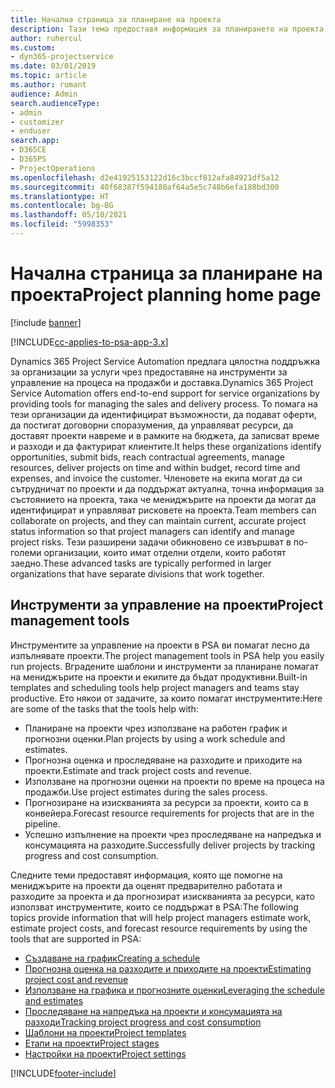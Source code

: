 ```yaml
---
title: Начална страница за планиране на проекта
description: Тази тема предоставя информация за планирането на проекта.
author: ruhercul
ms.custom:
- dyn365-projectservice
ms.date: 03/01/2019
ms.topic: article
ms.author: rumant
audience: Admin
search.audienceType:
- admin
- customizer
- enduser
search.app:
- D365CE
- D365PS
- ProjectOperations
ms.openlocfilehash: d2e41925153122d16c3bccf812afa84921df5a12
ms.sourcegitcommit: 40f68387f594180af64a5e5c748b6efa188bd300
ms.translationtype: HT
ms.contentlocale: bg-BG
ms.lasthandoff: 05/10/2021
ms.locfileid: "5998353"
---
```

# <a name="project-planning-home-page"></a><span data-ttu-id="5c638-103">Начална страница за планиране на проекта</span><span class="sxs-lookup"><span data-stu-id="5c638-103">Project planning home page</span></span>

[!include [banner](../includes/psa-now-project-operations.md)]

[!INCLUDE[cc-applies-to-psa-app-3.x](../includes/cc-applies-to-psa-app-3x.md)]

<span data-ttu-id="5c638-104">Dynamics 365 Project Service Automation предлага цялостна поддръжка за организации за услуги чрез предоставяне на инструменти за управление на процеса на продажби и доставка.</span><span class="sxs-lookup"><span data-stu-id="5c638-104">Dynamics 365 Project Service Automation offers end-to-end support for service organizations by providing tools for managing the sales and delivery process.</span></span> <span data-ttu-id="5c638-105">То помага на тези организации да идентифицират възможности, да подават оферти, да постигат договорни споразумения, да управляват ресурси, да доставят проекти навреме и в рамките на бюджета, да записват време и разходи и да фактурират клиентите.</span><span class="sxs-lookup"><span data-stu-id="5c638-105">It helps these organizations identify opportunities, submit bids, reach contractual agreements, manage resources, deliver projects on time and within budget, record time and expenses, and invoice the customer.</span></span> <span data-ttu-id="5c638-106">Членовете на екипа могат да си сътрудничат по проекти и да поддържат актуална, точна информация за състоянието на проекта, така че мениджърите на проекти да могат да идентифицират и управляват рисковете на проекта.</span><span class="sxs-lookup"><span data-stu-id="5c638-106">Team members can collaborate on projects, and they can maintain current, accurate project status information so that project managers can identify and manage project risks.</span></span> <span data-ttu-id="5c638-107">Тези разширени задачи обикновено се извършват в по-големи организации, които имат отделни отдели, които работят заедно.</span><span class="sxs-lookup"><span data-stu-id="5c638-107">These advanced tasks are typically performed in larger organizations that have separate divisions that work together.</span></span>

## <a name="project-management-tools"></a><span data-ttu-id="5c638-108">Инструменти за управление на проекти</span><span class="sxs-lookup"><span data-stu-id="5c638-108">Project management tools</span></span>

<span data-ttu-id="5c638-109">Инструментите за управление на проекти в PSA ви помагат лесно да изпълнявате проекти.</span><span class="sxs-lookup"><span data-stu-id="5c638-109">The project management tools in PSA help you easily run projects.</span></span> <span data-ttu-id="5c638-110">Вградените шаблони и инструменти за планиране помагат на мениджърите на проекти и екипите да бъдат продуктивни.</span><span class="sxs-lookup"><span data-stu-id="5c638-110">Built-in templates and scheduling tools help project managers and teams stay productive.</span></span> <span data-ttu-id="5c638-111">Ето някои от задачите, за които помагат инструментите:</span><span class="sxs-lookup"><span data-stu-id="5c638-111">Here are some of the tasks that the tools help with:</span></span>

- <span data-ttu-id="5c638-112">Планиране на проекти чрез използване на работен график и прогнозни оценки.</span><span class="sxs-lookup"><span data-stu-id="5c638-112">Plan projects by using a work schedule and estimates.</span></span>
- <span data-ttu-id="5c638-113">Прогнозна оценка и проследяване на разходите и приходите на проекти.</span><span class="sxs-lookup"><span data-stu-id="5c638-113">Estimate and track project costs and revenue.</span></span>
- <span data-ttu-id="5c638-114">Използване на прогнозни оценки на проекти по време на процеса на продажби.</span><span class="sxs-lookup"><span data-stu-id="5c638-114">Use project estimates during the sales process.</span></span>
- <span data-ttu-id="5c638-115">Прогнозиране на изискванията за ресурси за проекти, които са в конвейера.</span><span class="sxs-lookup"><span data-stu-id="5c638-115">Forecast resource requirements for projects that are in the pipeline.</span></span>
- <span data-ttu-id="5c638-116">Успешно изпълнение на проекти чрез проследяване на напредъка и консумацията на разходите.</span><span class="sxs-lookup"><span data-stu-id="5c638-116">Successfully deliver projects by tracking progress and cost consumption.</span></span>

<span data-ttu-id="5c638-117">Следните теми предоставят информация, която ще помогне на мениджърите на проекти да оценят предварително работата и разходите за проекта и да прогнозират изискванията за ресурси, като използват инструментите, които се поддържат в PSA:</span><span class="sxs-lookup"><span data-stu-id="5c638-117">The following topics provide information that will help project managers estimate work, estimate project costs, and forecast resource requirements by using the tools that are supported in PSA:</span></span>

- [<span data-ttu-id="5c638-118">Създаване на график</span><span class="sxs-lookup"><span data-stu-id="5c638-118">Creating a schedule</span></span>](project-creating.md)
- [<span data-ttu-id="5c638-119">Прогнозна оценка на разходите и приходите на проекти</span><span class="sxs-lookup"><span data-stu-id="5c638-119">Estimating project cost and revenue</span></span>](project-estimating.md)
- [<span data-ttu-id="5c638-120">Използване на графика и прогнозните оценки</span><span class="sxs-lookup"><span data-stu-id="5c638-120">Leveraging the schedule and estimates</span></span>](project-leveraging.md)
- [<span data-ttu-id="5c638-121">Проследяване на напредъка на проекти и консумацията на разходи</span><span class="sxs-lookup"><span data-stu-id="5c638-121">Tracking project progress and cost consumption</span></span>](project-tracking.md)
- [<span data-ttu-id="5c638-122">Шаблони на проекти</span><span class="sxs-lookup"><span data-stu-id="5c638-122">Project templates</span></span>](project-templates.md)
- [<span data-ttu-id="5c638-123">Етапи на проекти</span><span class="sxs-lookup"><span data-stu-id="5c638-123">Project stages</span></span>](project-stages.md)
- [<span data-ttu-id="5c638-124">Настройки на проекти</span><span class="sxs-lookup"><span data-stu-id="5c638-124">Project settings</span></span>](project-settings.md)


[!INCLUDE[footer-include](../includes/footer-banner.md)]